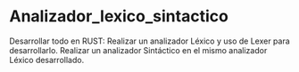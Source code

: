 # Analizador_lexico_sintactico
Desarrollar todo en RUST: 
Realizar un analizador Léxico y uso de Lexer para desarrollarlo. 
Realizar un analizador Sintáctico en el mismo analizador Léxico desarrollado.
